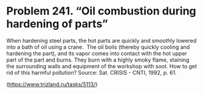 # Problem 241. “Oil combustion during hardening of parts”

When hardening steel parts, the hot parts are quickly and smoothly lowered into a bath of oil using a crane.  The oil boils (thereby quickly cooling and hardening the part), and its vapor comes into contact with the hot upper part of the part and burns. They burn with a highly smoky flame, staining the surrounding walls and equipment of the workshop with soot. How to get rid of this harmful pollution? Source: Sat. CRISIS - CNTI, 1992, p. 61.

(https://www.trizland.ru/tasks/5113/)